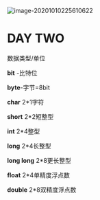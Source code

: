 ![image-20201010225610622](C:\Users\刘莉\AppData\Roaming\Typora\typora-user-images\image-20201010225610622.png)

# DAY TWO

数据类型/单位

**bit** -比特位

**byte**-字节=8bit

**char** 2*1字符

**short** 2*2短整型

**int** 2*4整型

**long** 2*4长整型

**long long** 2*8更长整型

**float** 2*4单精度浮点数

**double** 2*8双精度浮点数

